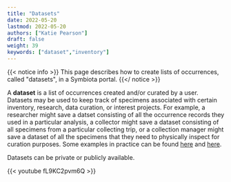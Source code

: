 ```yaml
---
title: "Datasets"
date: 2022-05-20
lastmod: 2022-05-20
authors: ["Katie Pearson"]
draft: false
weight: 39
keywords: ["dataset","inventory"]
---
```


{{< notice info >}} This page describes how to create lists of occurrences, called "datasets", in a Symbiota portal. {{</ notice >}}

A **dataset** is a list of occurrences created and/or curated by a user. Datasets may be used to keep track of specimens associated with certain inventory, research, data curation, or interest projects. For example, a researcher might save a datset consisting of all the occurrence records they used in a particular analysis, a collector might save a dataset consisting of all specimens from a particular collecting trip, or a collection manager might save a dataset of all the specimens that they need to physically inspect for curation purposes. Some examples in practice can be found [here](https://biorepo.neonscience.org/portal/collections/datasets/public.php?datasetid=163) and [here](https://biorepo.neonscience.org/portal/collections/datasets/public.php?datasetid=156).

Datasets can be private or publicly available.

  {{< youtube fL9KC2pvm6Q >}}
